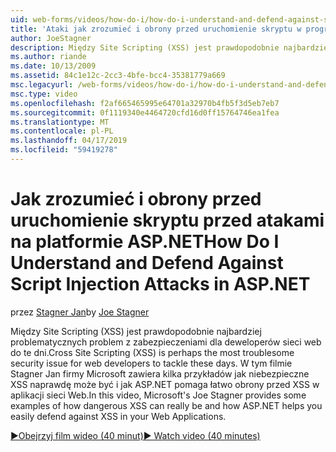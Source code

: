 ```yaml
---
uid: web-forms/videos/how-do-i/how-do-i-understand-and-defend-against-script-injection-attacks-in-aspnet
title: 'Ataki jak zrozumieć i obrony przed uruchomienie skryptu w programie ASP.NET: | Dokumentacja firmy Microsoft'
author: JoeStagner
description: Między Site Scripting (XSS) jest prawdopodobnie najbardziej problematycznych problem z zabezpieczeniami dla deweloperów sieci web do te dni. W tym filmie firmy Microsoft Jan Stagner pro...
ms.author: riande
ms.date: 10/13/2009
ms.assetid: 84c1e12c-2cc3-4bfe-bcc4-35381779a669
msc.legacyurl: /web-forms/videos/how-do-i/how-do-i-understand-and-defend-against-script-injection-attacks-in-aspnet
msc.type: video
ms.openlocfilehash: f2af665465995e64701a32970b4fb5f3d5eb7eb7
ms.sourcegitcommit: 0f1119340e4464720cfd16d0ff15764746ea1fea
ms.translationtype: MT
ms.contentlocale: pl-PL
ms.lasthandoff: 04/17/2019
ms.locfileid: "59419278"
---
```

# <a name="how-do-i-understand-and-defend-against-script-injection-attacks-in-aspnet"></a><span data-ttu-id="9c9a4-104">Jak zrozumieć i obrony przed uruchomienie skryptu przed atakami na platformie ASP.NET</span><span class="sxs-lookup"><span data-stu-id="9c9a4-104">How Do I Understand and Defend Against Script Injection Attacks in ASP.NET</span></span>

<span data-ttu-id="9c9a4-105">przez [Stagner Jan](https://github.com/JoeStagner)</span><span class="sxs-lookup"><span data-stu-id="9c9a4-105">by [Joe Stagner](https://github.com/JoeStagner)</span></span>

<span data-ttu-id="9c9a4-106">Między Site Scripting (XSS) jest prawdopodobnie najbardziej problematycznych problem z zabezpieczeniami dla deweloperów sieci web do te dni.</span><span class="sxs-lookup"><span data-stu-id="9c9a4-106">Cross Site Scripting (XSS) is perhaps the most troublesome security issue for web developers to tackle these days.</span></span> <span data-ttu-id="9c9a4-107">W tym filmie Stagner Jan firmy Microsoft zawiera kilka przykładów jak niebezpieczne XSS naprawdę może być i jak ASP.NET pomaga łatwo obrony przed XSS w aplikacji sieci Web.</span><span class="sxs-lookup"><span data-stu-id="9c9a4-107">In this video, Microsoft's Joe Stagner provides some examples of how dangerous XSS can really be and how ASP.NET helps you easily defend against XSS in your Web Applications.</span></span>

[<span data-ttu-id="9c9a4-108">&#9654;Obejrzyj film wideo (40 minut)</span><span class="sxs-lookup"><span data-stu-id="9c9a4-108">&#9654; Watch video (40 minutes)</span></span>](https://channel9.msdn.com/Blogs/ASP-NET-Site-Videos/how-do-i-understand-and-defend-against-script-injection-attacks-in-aspnet)
